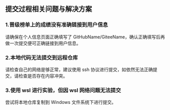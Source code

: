 ## 提交过程相关问题与解决方案

### 1.晋级榜单上的成绩没有准确链接到用户信息

请确保在个人信息页面正确填写了 GitHubName/GiteeName，确认正确填写后再做一次提交便可正确链接到用户信息。

### 2.本地代码无法提交到远程仓库

请检查自己的网络是够正常，建议使用 ssh 协议进行提交，如依然无法正确提交，请检查是否存在内容冲突。

### 3.使用 wsl 进行实验，但因 wsl 网络问题无法提交

尝试将本地仓库复制到 Windows 文件系统下进行提交。

